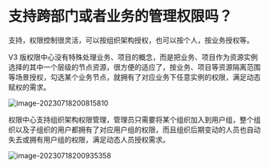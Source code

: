 # 支持跨部门或者业务的管理权限吗？

支持，权限控制很灵活，可以按组织架构授权，也可以按个人，按业务授权等。

V3 版权限中心没有特殊处理业务、项目的概念，而是把业务、项目作为资源实例选择的其中一个层级的节点资源，很方便的适应了，按业务、项目等资源隔离范围等场景授权，勾选某个业务节点，就拥有了对应业务下任意实例的权限，满足动态赋权的需求。

![image-20230718200815810](Orggrants/image-20230718200815810.png)

权限中心支持组织架构权限管理，管理员只需要将某个组织加入到用户组，整个组织以及子组织的用户都拥有了对应用户组的权限，而且组织后期变动的人员也自动失去或拥有用户组的权限，满足动态人员授权需求。

![image-20230718200935358](Orggrants/image-20230718200935358.png)



